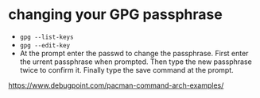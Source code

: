 # changing your GPG passphrase

* `gpg --list-keys` 
* `gpg --edit-key` 
* At the prompt enter the passwd to change the passphrase.
First enter the urrent passphrase when prompted.
Then type the new passphrase twice to confirm it.
Finally type the save command at the prompt.

https://www.debugpoint.com/pacman-command-arch-examples/
